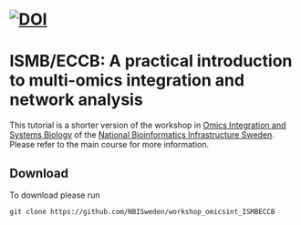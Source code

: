 [![DOI](https://zenodo.org/badge/172930292.svg)](https://zenodo.org/badge/latestdoi/172930292)
=========================================
# ISMB/ECCB:  A practical introduction to multi-omics integration and network analysis

This tutorial is a shorter version of the workshop in [Omics Integration and Systems Biology](https://nbisweden.github.io/workshop_omics_integration/) of the [National Bioinformatics Infrastructure Sweden](www.nbis.se). Please refer to the main course for more information.

## Download
To download please run
```
git clone https://github.com/NBISweden/workshop_omicsint_ISMBECCB
```
